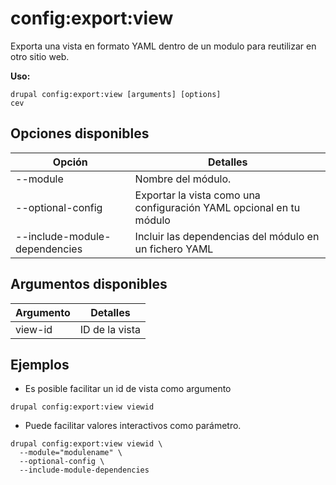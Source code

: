 # config:export:view
Exporta una vista en formato YAML dentro de un modulo para reutilizar en otro sitio web.

**Uso:**
```
drupal config:export:view [arguments] [options]
cev
```

## Opciones disponibles
Opción | Detalles
-------|-------------
--module | Nombre del módulo.
--optional-config | Exportar la vista como una configuración YAML opcional en tu módulo
--include-module-dependencies | Incluir las dependencias del módulo en un fichero YAML

## Argumentos disponibles
Argumento | Detalles
---------|-------------
view-id | ID de la vista

## Ejemplos
* Es posible facilitar un id de vista como argumento
```
drupal config:export:view viewid
```
* Puede facilitar valores interactivos como parámetro.
```
drupal config:export:view viewid \
  --module="modulename" \
  --optional-config \
  --include-module-dependencies
```
